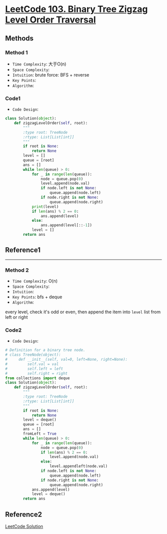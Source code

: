 # [LeetCode 103. Binary Tree Zigzag Level Order Traversal](https://leetcode.cn/problems/binary-tree-zigzag-level-order-traversal/description/)

## Methods

### Method 1

* `Time Complexity`: 大于O(n)
* `Space Complexity`:
* `Intuition`: brute force: BFS + reverse
* `Key Points`:
* `Algorithm`:

### Code1

* `Code Design`:

```python
class Solution(object):
    def zigzagLevelOrder(self, root):
        """
        :type root: TreeNode
        :rtype: List[List[int]]
        """
        if root is None:
            return None
        level = []
        queue = [root]
        ans = []
        while len(queue) > 0:
            for _ in range(len(queue)):
                node = queue.pop(0)
                level.append(node.val)
                if node.left is not None:
                    queue.append(node.left)
                if node.right is not None:
                    queue.append(node.right)
            print(level)
            if len(ans) % 2 == 0:
                ans.append(level)
            else:
                ans.append(level[::-1])
            level = []
        return ans
```

## Reference1

----------------------

### Method 2

* `Time Complexity`: O(n)
* `Space Complexity`:
* `Intuition`:
* `Key Points`: bfs + deque
* `Algorithm`:

every level, check it's odd or even, then append the item into `level` list from left or right

### Code2

* `Code Design`:

```python
# Definition for a binary tree node.
# class TreeNode(object):
#     def __init__(self, val=0, left=None, right=None):
#         self.val = val
#         self.left = left
#         self.right = right
from collections import deque
class Solution(object):
    def zigzagLevelOrder(self, root):
        """
        :type root: TreeNode
        :rtype: List[List[int]]
        """
        if root is None:
            return None
        level = deque()
        queue = [root]
        ans = []
        fromLeft = True
        while len(queue) > 0:
            for _ in range(len(queue)):
                node = queue.pop(0)
                if len(ans) % 2 == 0:
                    level.append(node.val)
                else:
                    level.appendleft(node.val)
                if node.left is not None:
                    queue.append(node.left)
                if node.right is not None:
                    queue.append(node.right)
            ans.append(level)
            level = deque()
        return ans
```

## Reference2

[LeetCode Solution](https://leetcode.cn/problems/binary-tree-zigzag-level-order-traversal/)